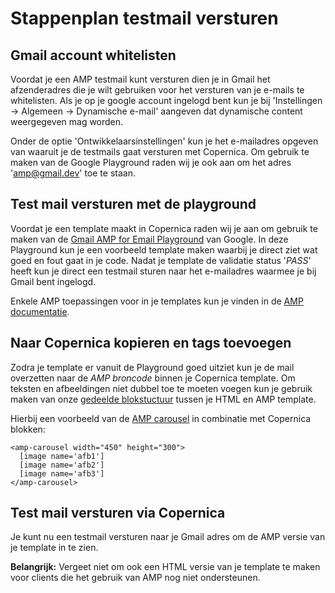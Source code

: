 # Stappenplan testmail versturen

## Gmail account whitelisten
Voordat je een AMP testmail kunt versturen dien je in Gmail het afzenderadres die je wilt gebruiken voor het versturen van je e-mails te whitelisten. Als je op je google account ingelogd bent kun je bij 'Instellingen -> Algemeen -> Dynamische e-mail' aangeven dat dynamische content weergegeven mag worden. 

Onder de optie 'Ontwikkelaarsinstellingen' kun je het e-mailadres opgeven van waaruit je de testmails gaat versturen met Copernica. Om gebruik te maken van de Google Playground raden wij je ook aan om het adres 'amp@gmail.dev' toe te staan.

## Test mail versturen met de playground
Voordat je een template maakt in Copernica raden wij je aan om gebruik te maken van de [Gmail AMP for Email Playground](https://amp.gmail.dev/playground/) van Google. In deze Playground kun je een voorbeeld template maken waarbij je direct ziet wat goed en fout gaat in je code. Nadat je template de validatie status '*PASS*' heeft kun je direct een testmail sturen naar het e-mailadres waarmee je bij Gmail bent ingelogd.

Enkele AMP toepassingen voor in je templates kun je vinden in de [AMP documentatie](https://amp.dev/documentation/components/amp-carousel/?format=email).

## Naar Copernica kopieren en tags toevoegen
Zodra je template er vanuit de Playground goed uitziet kun je de mail overzetten naar de *AMP broncode* binnen je Copernica template. Om teksten en afbeeldingen niet dubbel toe te moeten voegen kun je gebruik maken van onze [gedeelde blokstuctuur](./amp-mailing#gedeelde-blok-structuur) tussen je HTML en AMP template.

Hierbij een voorbeeld van de [AMP carousel](https://amp.dev/documentation/components/amp-carousel/?format=email) in combinatie met Copernica blokken:

```
<amp-carousel width="450" height="300">
  [image name='afb1']
  [image name='afb2']
  [image name='afb3']
</amp-carousel>
```

## Test mail versturen via Copernica
Je kunt nu een testmail versturen naar je Gmail adres om de AMP versie van je template in te zien. 

**Belangrijk:** Vergeet niet om ook een HTML versie van je template te maken voor clients die het gebruik van AMP nog niet ondersteunen.

